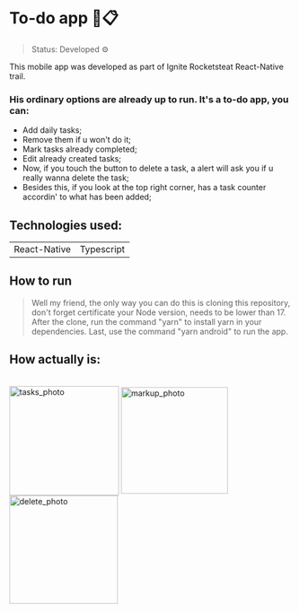 <h1> To-do app 📱📋 </h1>

> Status: Developed ⚙️

This mobile app was developed as part of Ignite Rocketsteat React-Native trail. 

### His ordinary options are already up to run. It's a to-do app, you can:
- Add daily tasks; 
- Remove them if u won't do it; 
- Mark tasks already completed;
- Edit already created tasks;
- Now, if you touch the button to delete a task, a alert will ask you if u really wanna delete the task;
- Besides this, if you look at the top right corner, has a task counter accordin' to what has been added;


## Technologies used:

<table> 
  <td>React-Native</td>
  <td>Typescript</td>
</table>

## How to run
> Well my friend, the only way you can do this is cloning this repository, don't forget certificate your Node version, needs to be lower than 17.
> After the clone, run the command "yarn" to install yarn in your dependencies.
> Last, use the command "yarn android" to run the app.

## How actually is:
<div style="display: inline_block"><br>
<img align="center" width="195" alt="tasks_photo" src="https://user-images.githubusercontent.com/100241274/170851093-7bba700c-a173-4f51-8534-0188337fe6bd.png">
<img align="center" width="190" alt="markup_photo"  src="https://user-images.githubusercontent.com/100241274/170851098-148cb969-c46c-42b6-addf-affc11d2ea1c.png">
<img align="center" width="193" alt="delete_photo" src="https://user-images.githubusercontent.com/100241274/170851233-178b2350-a5be-4a49-b5cd-19738fe568b2.png">
</div>
